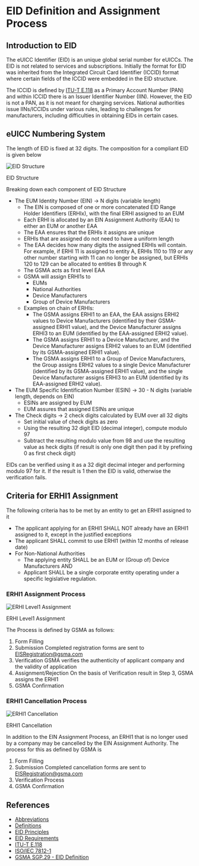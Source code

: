 # EID Definition and Assignment Process

## Introduction to EID

The eUICC Identifier (EID) is an unique global serial number for eUICCs. The EID is not related to services and subscriptions. Initially the format for EID was inherited from the Integrated Circuit Card Identifier (ICCID) format where certain fields of the ICCID were embedded in the EID structure.

The ICCID is defined by [ITU-T E.118](https://www.itu.int/rec/T-REC-E.118-200605-I/en) as a Primary Account Number (PAN) and within ICCID there is an Issuer Identifier Number (IIN). However, the EID is not a PAN, as it is not meant for charging services. National authorities issue IINs/ICCIDs under various rules, leading to challenges for manufacturers, including difficulties in obtaining EIDs in certain cases.

## eUICC Numbering System

The length of EID is fixed at 32 digits. The composition for a compliant EID is given below

![EID Structure](../../../assets/images/EID_Structure.png)

EID Structure

Breaking down each component of EID Structure

- The EUM Identity Number (EIN) → N digits (variable length)
    - The EIN is composed of one or more concatenated EID Range Holder Identifiers (ERHIx), with the final ERHI assigned to an EUM
    - Each ERHI is allocated by an EIN Assignment Authority (EAA) to either an EUM or another EAA
    - The EAA ensures that the ERHIs it assigns are unique
    - ERHIs that are assigned do not need to have a uniform length
    - The EAA decides how many digits the assigned ERHIs will contain. For example, if ERHI 11 is assigned to entity A, ERHIs 110 to 119 or any other number starting with 11 can no longer be assigned, but ERHIs 120 to 129 can be allocated to entities B through K
    - The GSMA acts as first level EAA
    - GSMA will assign ERHI1s to
        - EUMs
        - National Authorities
        - Device Manufacturers
        - Group of Device Manufacturers
    - Examples on chain of ERHIs:
        - The GSMA assigns ERHI1 to an EAA, the EAA assigns ERHI2 values to Device Manufacturers (identified by their GSMA-assigned ERHI1 value), and the Device Manufacturer assigns ERHI3 to an EUM (identified by the EAA-assigned ERHI2 value).
        - The GSMA assigns ERHI1 to a Device Manufacturer, and the Device Manufacturer assigns ERHI2 values to an EUM (identified by its GSMA-assigned ERHI1 value).
        - The GSMA assigns ERHI1 to a Group of Device Manufacturers, the Group assigns ERHI2 values to a single Device Manufacturer (identified by its GSMA-assigned ERHI1 value), and the single Device Manufacturer assigns ERHI3 to an EUM (identified by its EAA-assigned ERHI2 value).
- The EUM Specific Identification Number (ESIN) → 30 - N digits (variable length, depends on EIN)
    - ESINs are assigned by EUM
    - EUM assures that assigned ESINs are unique
- The Check digits → 2 check digits calculated by EUM over all 32 digits
    - Set initial value of check digits as zero
    - Using the resulting 32 digit EID (decimal integer), compute modulo 97
    - Subtract the resulting modulo value from 98 and use the resulting value as heck digits (if result is only one digit then pad it by prefixing 0 as first check digit)

EIDs can be verified using it as a 32 digit decimal integer and performing modulo 97 for it. If the result is 1 then the EID is valid, otherwise the verification fails.

## Criteria for ERHI1 Assignment

The following criteria has to be met by an entity to get an ERHI1 assigned to it

- The applicant applying for an ERHI1 SHALL NOT already have an ERHI1 assigned
to it, except in the justified exceptions
- The applicant SHALL commit to use ERHI1 (within 12 months of release date)
- For Non-National Authorities
    - The applying entity SHALL be an EUM or (Group of) Device Manufacturers
    AND
    - Applicant SHALL be a single corporate entity operating under a specific legislative regulation.

### ERHI1 Assignment Process

![ERHI Level1 Assignment](../../../assets/images/ERHI1_assignment.png)

ERHI Level1 Assignment

The Process is defined by GSMA as follows:

1. Form Filling
2. Submission
Completed registration forms are sent to [EISRegistration@gsma.com](mailto:EISRegistration@gsma.com)
3. Verification
GSMA verifies the authenticity of applicant company and the validity of application
4. Assignment/Rejection
On the basis of Verification result in Step 3, GSMA assigns the ERHI1
5. GSMA Confirmation

### ERHI1 Cancellation Process

![ERHI1 Cancellation](../../../assets/images/ERHI1_cancellation.png)

ERHI1 Cancellation

In addition to the EIN Assignment Process, an ERHI1 that is no longer used by a company
may be cancelled by the EIN Assignment Authority. The process for this as defined by GSMA is

1. Form Filling
2. Submission
Completed cancellation forms are sent to [EISRegistration@gsma.com](mailto:EISRegistration@gsma.com)
3. Verification Process
4. GSMA Confirmation

## References

- [Abbreviations](./References/Abbreviations.md)
- [Definitions](./References/Definitions.md)
- [EID Principles](./References/Principles.md)
- [EID Requirements](./References/Requirements.md)
- [ITU-T E.118](https://www.itu.int/rec/T-REC-E.118-200605-I/en)
- [ISO/IEC 7812-1](https://www.iso.org/standard/70484.html)
- [GSMA SGP.29 - EID Definition](https://www.gsma.com/solutions-and-impact/technologies/esim/wp-content/uploads/2024/03/SGP.29-v1.1.pdf)
